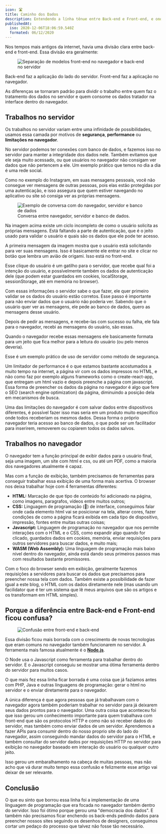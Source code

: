 ```yaml
---
icon: 🛣
title: Caminho dos Dados
description: Entendendo a línha tênue entre Back-end e Front-end, e onde os dados são tratatos (tanto servidor ou navegador)
publishedAt:
  iso: 2020-12-06T18:06:59.540Z
  formated: 06/12/2020
---
```


Nos tempos mais antigos da internet, havia uma divisão clara entre back-end e front-end. Essa divisão era geralmente:

<figure>
  <img src="/front-end-back-end.png" alt="Separação de modelos front-end no navegador e back-end no servidor">
</figure>

Back-end faz a aplicação do lado do servidor. Front-end faz a aplicação no navegador.

As diferenças se tornaram padrão para dividir o trabalho entre quem faz o tratamento dos dados no servidor e quem consome os dados tratador na interface dentro do navegador.

## Trabalhos no servidor

Os trabalhos no servidor variam entre uma infinidade de possibilidades, usamos essa camada por motivos de **segurança**, **performance** ou **limitações no navegador**.

No servidor podemos ter conexões com banco de dados, e fazemos isso no servidor para manter a integridade dos dados nele. Também evitamos que ele seja muito acessado, ou que usuários no navegador não consigam ver dados que não pertencem a ele. Um exemplo prático que temos no dia a dia é uma rede social.

Como no exemplo do Instagram, em suas mensagens pessoais, você não consegue ver mensagens de outras pessoas, pois elas estão protegidas por uma autenticação, e isso assegura que quem estiver navegando no aplicativo ou site só consiga ver as próprias mensagens.

<figure>
  <img src="/conversa-front-back-bando-de-dados.png" alt="Exemplo de conversa com do navegador, servidor e banco de dados" title="Exemplo de conversa com do navegador, servidor e banco de dados">
  <figcaption>Conversa entre navegador, servidor e banco de dados.</figcaption>
</figure>

Na imagem acima existe um ciclo incompleto de como o usuário solicita as próprias mensagens. Está faltando a parte de autenticação, que é o jeito usado para validar o usuário e quais são os dados que ele pode ter acesso.

A primeira mensagem da imagem mostra que o usuário está solicitando para ver suas mensagens. Isso é basicamente ele entrar no site e clicar no botão que lembra um avião de origami. Isso está no front-end.

Esse clique do usuário é um gatilho para o servidor, que recebe qual foi a intenção do usuário, e possívelmente também os dados de autenticação dele (que podem estar guardados em cookies, localStorage, sessionStorage, até em memória no browser).

Com essas informações o servidor sabe o que fazer, ele quer primeiro validar se os dados do usuário estão corretos. Esse passo é importante para não enviar dados que o usuário não poderia ver. Sabendo que o usuário quer ver as mensagens, ele pede ao banco de dados, quero as mensagens desse usuário.

Depois de pedir as mensagens, e recebe-las com sucesso ou falha, ele fala para o navegador, recebi as mensagens do usuário, são essas.

Quando o navegador recebe essas mensagens ele basicamente formata para um jeito que fica melhor para a leitura do usuário (ou pelo menos deveria).

Esse é um exemplo prático de uso de servidor como método de segurança.

Um limitador de performance é o que estamos bastante acostumados a muito tempo na internet, a página vir com os dados impressos no HTML, e não como faz por exemplo alguns frameworks como o create-react-app, que entregam um html vazio e depois preenche a página com javascript. Essa forma de preencher os dados da página no navegador é algo que fere o SEO (search engine optimization) da página, diminuindo a posição dela em mecanismos de busca.

Uma das limitações do navegador é com salvar dados entre dispositivos diferentes, é possível fazer isso mas seria em um produto muito específico onde todos receberiam os mesmos dados. Dessa forma o próprio navegador teria acesso ao banco de dados, o que pode ser um facilitador para inserirem, removerem ou copiarem todos os dados salvos.

## Trabalhos no navegador

O navegador tem a função principal de exibir dados para o usuário final, seja uma imagem, um site com html e css, ou até um PDF, como a maioria dos navegadores atualmente é capaz.

Mas com a função de exibição, também precisamos de ferramentas para conseguir trabalhar essa exibição de uma forma mais acertiva. O browser nos deixa trabalhar hoje com 4 ferramentas diferentes:
- **HTML:** Marcação de que tipo de conteúdo foi adicionado na página, como imagens, paragrafos, vídeos entre muitos outros;
- **CSS:** Linguagem de programação (👀) de interface, conseguimos falar onde cada elemento html vai se posicionar na tela, alterar cores, fazer condições de como a página ficará exibida em cada tipo de dispositivo, impressão, fontes entre muitas outras coisas;
- **Javascript:** Linguagem de programação no navegador que nos permite interações com o HTML e o CSS, como expandir algo quando for clicado, guardados dados em cookies, memória, enviar requisições para outros servidores para buscar dados, e muito mais;
- **WASM (Web Assembly):** Uma línguagem de programação mais baixo nível dentro do navegador, ainda está dando seus primeiros passos mas com resultados bastante promissores.

Com o foco do browser sendo em exibição, geralmente fazemos requisições a servidores para buscar os dados que precisamos para preencher nossa tela com dados. Também existe a possibilidade de fazer igual a este blog, o HTML com os dados diretamente nele (mas usando um facilidator que é ter um sistema que lê meus arquivos que são os artigos e os transformam em HTML simples).

## Porque a diferência entre Back-end e Front-end ficou confusa?

<figure>
  <img src="/front-back-borrado.png" alt="Confusão entre front-end e back-end" title="Confusão entre front-end e back-end">
</figure>


Essa divisão ficou mais borrada com o crescimento de novas tecnologias que eram comuns no navegador também funcionarem no servidor. A ferramenta mais famosa atualmente é o [**Node.js**](https://nodejs.org).

O Node usa o Javascript como ferramenta para trabalhar dentro do servidor. E o Javascript conseguiu se mostrar uma ótima ferramenta dentro do servidor para muitos casos.

O que mais fez essa linha ficar borrada é uma coisa que já fazíamos antes com PHP, Java e outras línguagens de programação: gerar o html no servidor e o enviar diretamente para o navegador.

A única diferença é que agora pessoas que já trabalhavam com o navegador agora também poderiam trabalhar no servidor para já deixarem seus dados prontos para o navegador. Uma outra coisa que aconteceu foi que isso gerou um conhecimento importante para quem trabalhava com front-end que são os protocolos HTTP e como não só receber dados do servidor, mas também como enviar dados de um servidor. Aprendemos a fazer APIs para consumir dentro do nosso proprio site do lado do navegador, assim conseguindo mandar dados do servidor para o HTML e também consultar do servidor dados por requisições HTTP no servidor para exibição no navegador baseado em interação do usuário ou qualquer outro jeito.

Isso gerou um embaralhamento na cabeça de muitas pessoas, mas não acho que vá durar muito tempo essa confusão e felizmente esse artigo vai deixar de ser relevante.

## Conclusão

O que eu sinto que borrou essa linha foi a implementação de uma línguagem de programação que era focada no navegador também dentro do servidor. Isso foi ótimo porque gerou uma "democracia dos dados". E também não precisamos ficar enchendo os back-ends pedindo dados para preencher nossos sites seguindo os desenhos de designers, conseguimos cortar um pedaço do processo que talvez não fosse tão necessário.